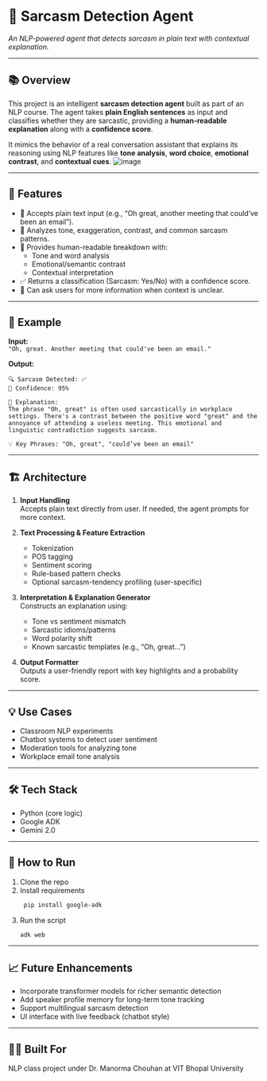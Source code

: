 
# 🤖 Sarcasm Detection Agent  
*An NLP-powered agent that detects sarcasm in plain text with contextual explanation.*

---

## 📚 Overview

This project is an intelligent **sarcasm detection agent** built as part of an NLP course. The agent takes **plain English sentences** as input and classifies whether they are sarcastic, providing a **human-readable explanation** along with a **confidence score**.

It mimics the behavior of a real conversation assistant that explains its reasoning using NLP features like **tone analysis**, **word choice**, **emotional contrast**, and **contextual cues**.
![image](https://github.com/user-attachments/assets/dd76b9ec-04f2-4ef7-a3c3-6b010ae058f1)


---

## 🎯 Features

- 🔡 Accepts plain text input (e.g., “Oh great, another meeting that could’ve been an email”).
- 🧠 Analyzes tone, exaggeration, contrast, and common sarcasm patterns.
- 📖 Provides human-readable breakdown with:
  - Tone and word analysis  
  - Emotional/semantic contrast  
  - Contextual interpretation  
- ✅ Returns a classification (Sarcasm: Yes/No) with a confidence score.
- 🤝 Can ask users for more information when context is unclear.

---

## 📂 Example

**Input:**  
`"Oh, great. Another meeting that could've been an email."`

**Output:**  
```
🔍 Sarcasm Detected: ✅  
🎯 Confidence: 95%

💬 Explanation:
The phrase "Oh, great" is often used sarcastically in workplace settings. There's a contrast between the positive word "great" and the annoyance of attending a useless meeting. This emotional and linguistic contradiction suggests sarcasm.

💡 Key Phrases: "Oh, great", "could’ve been an email"
```

---

## 🏗️ Architecture

1. **Input Handling**  
   Accepts plain text directly from user. If needed, the agent prompts for more context.

2. **Text Processing & Feature Extraction**  
   - Tokenization  
   - POS tagging  
   - Sentiment scoring  
   - Rule-based pattern checks  
   - Optional sarcasm-tendency profiling (user-specific)

3. **Interpretation & Explanation Generator**  
   Constructs an explanation using:
   - Tone vs sentiment mismatch  
   - Sarcastic idioms/patterns  
   - Word polarity shift  
   - Known sarcastic templates (e.g., “Oh, great…”)

4. **Output Formatter**  
   Outputs a user-friendly report with key highlights and a probability score.

---

## 💡 Use Cases

- Classroom NLP experiments  
- Chatbot systems to detect user sentiment  
- Moderation tools for analyzing tone  
- Workplace email tone analysis

---

## 🛠️ Tech Stack

- Python (core logic)  
- Google ADK
- Gemini 2.0


---

## 🚀 How to Run

1. Clone the repo  
2. Install requirements  
   ```bash
    pip install google-adk
   ```
3. Run the script  
   ```bash
   adk web
   ```

---

## 📈 Future Enhancements

- Incorporate transformer models for richer semantic detection  
- Add speaker profile memory for long-term tone tracking  
- Support multilingual sarcasm detection  
- UI interface with live feedback (chatbot style)

---

## 👨‍🏫 Built For  
NLP class project under Dr. Manorma Chouhan at VIT Bhopal University
